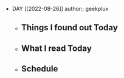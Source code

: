 - DAY [[2022-08-26]]
  author:: geekplux
	- ## Things I found out Today
	- ## What I read Today
	- ## Schedule